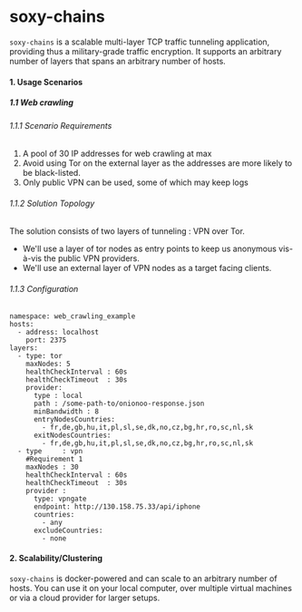 # soxy-chains

`soxy-chains` is a scalable multi-layer TCP traffic tunneling application, providing thus a military-grade traffic 
encryption. It supports an arbitrary number of layers that spans an arbitrary number of hosts.

#### 1. Usage Scenarios
##### 1.1 Web crawling
###### 1.1.1 Scenario Requirements
1. A pool of 30 IP addresses for web crawling at max
2. Avoid using Tor on the external layer as the addresses are more likely to be black-listed.
3. Only public VPN can be used, some of which may keep logs
###### 1.1.2 Solution Topology
The solution consists of two layers of tunneling : VPN over Tor.
* We'll use a layer of tor nodes as entry points to keep us anonymous vis-à-vis the public VPN providers.
* We'll use an external layer of VPN nodes as a target facing clients.
###### 1.1.3 Configuration
```
namespace: web_crawling_example
hosts:
  - address: localhost
    port: 2375
layers:
  - type: tor
    maxNodes: 5
    healthCheckInterval : 60s
    healthCheckTimeout  : 30s
    provider:
      type : local
      path : /some-path-to/onionoo-response.json
      minBandwidth : 8
      entryNodesCountries:
        - fr,de,gb,hu,it,pl,sl,se,dk,no,cz,bg,hr,ro,sc,nl,sk
      exitNodesCountries:
        - fr,de,gb,hu,it,pl,sl,se,dk,no,cz,bg,hr,ro,sc,nl,sk
  - type     : vpn
    #Requirement 1
    maxNodes : 30
    healthCheckInterval : 60s
    healthCheckTimeout  : 30s
    provider :
      type: vpngate
      endpoint: http://130.158.75.33/api/iphone
      countries:
        - any
      excludeCountries:
        - none
```

#### 2. Scalability/Clustering
`soxy-chains` is docker-powered and can scale to an arbitrary number of hosts. You can use it on your local computer, over 
multiple virtual machines or via a cloud provider for larger setups.
